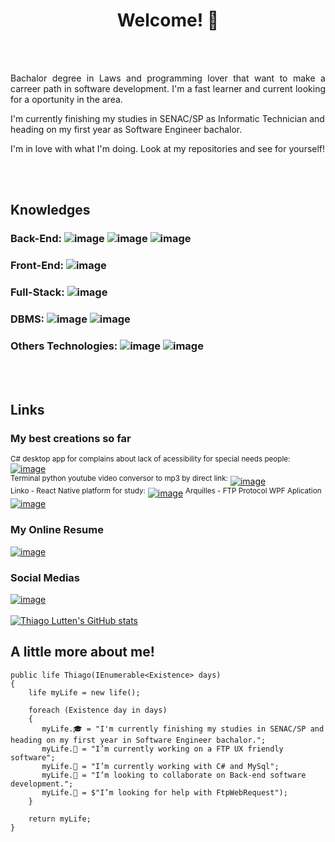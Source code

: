 <h1 align='center'>Welcome! 👋</h1>
<br><br>
<p align='justify'>Bachalor degree in Laws and programming lover that want to make a carreer path in software development. I'm a fast learner and current looking for a oportunity in the area.

I'm currently finishing my studies in SENAC/SP as Informatic Technician and heading on my first year as Software Engineer bachalor.

I'm in love with what I'm doing. Look at my repositories and see for yourself!</p>
<br><br>

## Knowledges

### Back-End: ![image](https://img.shields.io/badge/C%23-239120?style=for-the-badge&logo=c-sharp&logoColor=white) ![image](https://img.shields.io/badge/Python-3776AB?style=for-the-badge&logo=python&logoColor=white) ![image](https://img.shields.io/badge/PHP-777BB4?style=for-the-badge&logo=php&logoColor=white)
### Front-End: ![image](https://img.shields.io/badge/JavaScript-F7DF1E?style=for-the-badge&logo=javascript&logoColor=black)

### Full-Stack: ![image](https://img.shields.io/badge/React_Native-20232A?style=for-the-badge&logo=react&logoColor=61DAFB)
### DBMS: ![image](https://img.shields.io/badge/MySQL-005C84?style=for-the-badge&logo=mysql&logoColor=whitehttps://img.shields.io/badge/MySQL-005C84?style=for-the-badge&logo=mysql&logoColor=white) ![image](https://img.shields.io/badge/SQLite-07405E?style=for-the-badge&logo=sqlite&logoColor=white)
### Others Technologies: ![image](https://img.shields.io/badge/HTML-239120?style=for-the-badge&logo=html5&logoColor=white) ![image](https://img.shields.io/badge/CSS-239120?&style=for-the-badge&logo=css3&logoColor=white)
<br><br>
## Links
### My best creations so far
<sup>C# desktop app for complains about lack of acessibility for special needs people: </sup>
 [![image](https://img.shields.io/badge/GitHub-100000?style=for-the-badge&logo=github&logoColor=white)](https://github.com/PachukanisProgramador/ReclameAcesso.git)<br>
<sup>Terminal python youtube video conversor to mp3 by direct link:</sup>
 [![image](https://img.shields.io/badge/GitHub-100000?style=for-the-badge&logo=github&logoColor=white)](https://github.com/PachukanisProgramador/YoutubeVideoConverter.git)<br>
<sup>Linko - React Native platform for study:</sup>
 [![image](https://img.shields.io/badge/GitHub-100000?style=for-the-badge&logo=github&logoColor=white)](https://github.com/PachukanisProgramador/Linko.git)
 <sup>Arquilles - FTP Protocol WPF Aplication</sup>
 [![image](https://img.shields.io/badge/GitHub-100000?style=for-the-badge&logo=github&logoColor=white)](https://github.com/PachukanisProgramador/ArquillesWPF)
### My Online Resume
[![image](https://img.shields.io/badge/Canva-%2300C4CC.svg?&style=for-the-badge&logo=Canva&logoColor=white)](https://www.canva.com/design/DAFBQtGlF3k/IF_0ZPheTfFwCFXp9IjkoA/view?utm_content=DAFBQtGlF3k&utm_campaign=designshare&utm_medium=link2&utm_source=sharebutton)
### Social Medias
[![image](https://img.shields.io/badge/LinkedIn-0077B5?style=for-the-badge&logo=linkedin&logoColor=white)](https://www.linkedin.com/in/thiago-lutten-leitao/)
<br><br>
[![Thiago Lutten's GitHub stats](https://github-readme-stats.vercel.app/api?username=PachukanisProgramador&&theme=dark)](https://github.com/anuraghazra/github-readme-stats)
## A little more about me!

    public life Thiago(IEnumerable<Existence> days)
    {       
        life myLife = new life();
        
        foreach (Existence day in days)
        {
           myLife.🎓 = "I'm currently finishing my studies in SENAC/SP and heading on my first year in Software Engineer bachalor.";
           myLife.🔭 = "I’m currently working on a FTP UX friendly software";
           myLife.🌱 = "I’m currently working with C# and MySql";
           myLife.👯 = "I’m looking to collaborate on Back-end software development.";
           myLife.🤔 = $"I’m looking for help with FtpWebRequest");
        }
        
        return myLife;
    }
